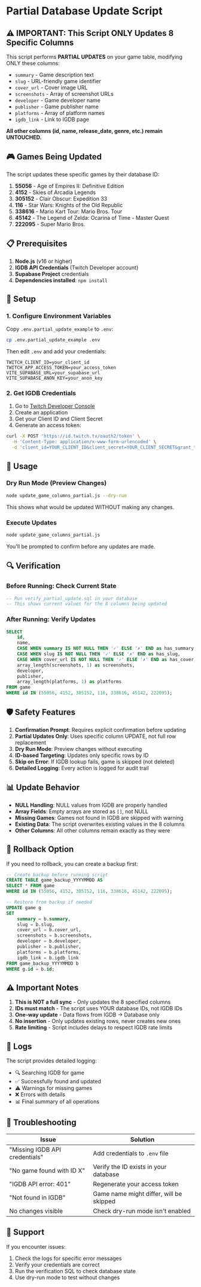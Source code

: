 # Partial Database Update Script

## ⚠️ IMPORTANT: This Script ONLY Updates 8 Specific Columns

This script performs **PARTIAL UPDATES** on your game table, modifying ONLY these columns:
- `summary` - Game description text
- `slug` - URL-friendly game identifier
- `cover_url` - Cover image URL
- `screenshots` - Array of screenshot URLs
- `developer` - Game developer name
- `publisher` - Game publisher name
- `platforms` - Array of platform names
- `igdb_link` - Link to IGDB page

**All other columns (id, name, release_date, genre, etc.) remain UNTOUCHED.**

## 🎮 Games Being Updated

The script updates these specific games by their database ID:
1. **55056** - Age of Empires II: Definitive Edition
2. **4152** - Skies of Arcadia Legends
3. **305152** - Clair Obscur: Expedition 33
4. **116** - Star Wars: Knights of the Old Republic
5. **338616** - Mario Kart Tour: Mario Bros. Tour
6. **45142** - The Legend of Zelda: Ocarina of Time - Master Quest
7. **222095** - Super Mario Bros.

## 📋 Prerequisites

1. **Node.js** (v16 or higher)
2. **IGDB API Credentials** (Twitch Developer account)
3. **Supabase Project** credentials
4. **Dependencies installed**: `npm install`

## 🔧 Setup

### 1. Configure Environment Variables

Copy `.env.partial_update_example` to `.env`:
```bash
cp .env.partial_update_example .env
```

Then edit `.env` and add your credentials:
```env
TWITCH_CLIENT_ID=your_client_id
TWITCH_APP_ACCESS_TOKEN=your_access_token
VITE_SUPABASE_URL=your_supabase_url
VITE_SUPABASE_ANON_KEY=your_anon_key
```

### 2. Get IGDB Credentials

1. Go to [Twitch Developer Console](https://dev.twitch.tv/console)
2. Create an application
3. Get your Client ID and Client Secret
4. Generate an access token:
```bash
curl -X POST 'https://id.twitch.tv/oauth2/token' \
  -H 'Content-Type: application/x-www-form-urlencoded' \
  -d 'client_id=YOUR_CLIENT_ID&client_secret=YOUR_CLIENT_SECRET&grant_type=client_credentials'
```

## 🚀 Usage

### Dry Run Mode (Preview Changes)
```bash
node update_game_columns_partial.js --dry-run
```
This shows what would be updated WITHOUT making any changes.

### Execute Updates
```bash
node update_game_columns_partial.js
```
You'll be prompted to confirm before any updates are made.

## 🔍 Verification

### Before Running: Check Current State
```sql
-- Run verify_partial_update.sql in your database
-- This shows current values for the 8 columns being updated
```

### After Running: Verify Updates
```sql
SELECT 
    id,
    name,
    CASE WHEN summary IS NOT NULL THEN '✓' ELSE '✗' END as has_summary,
    CASE WHEN slug IS NOT NULL THEN '✓' ELSE '✗' END as has_slug,
    CASE WHEN cover_url IS NOT NULL THEN '✓' ELSE '✗' END as has_cover,
    array_length(screenshots, 1) as screenshots,
    developer,
    publisher,
    array_length(platforms, 1) as platforms
FROM game
WHERE id IN (55056, 4152, 305152, 116, 338616, 45142, 222095);
```

## 🛡️ Safety Features

1. **Confirmation Prompt**: Requires explicit confirmation before updating
2. **Partial Updates Only**: Uses specific column UPDATE, not full row replacement
3. **Dry Run Mode**: Preview changes without executing
4. **ID-based Targeting**: Updates only specific rows by ID
5. **Skip on Error**: If IGDB lookup fails, game is skipped (not deleted)
6. **Detailed Logging**: Every action is logged for audit trail

## 📊 Update Behavior

- **NULL Handling**: NULL values from IGDB are properly handled
- **Array Fields**: Empty arrays are stored as `[]`, not NULL
- **Missing Games**: Games not found in IGDB are skipped with warning
- **Existing Data**: The script overwrites existing values in the 8 columns
- **Other Columns**: All other columns remain exactly as they were

## 🔄 Rollback Option

If you need to rollback, you can create a backup first:
```sql
-- Create backup before running script
CREATE TABLE game_backup_YYYYMMDD AS
SELECT * FROM game
WHERE id IN (55056, 4152, 305152, 116, 338616, 45142, 222095);

-- Restore from backup if needed
UPDATE game g
SET 
    summary = b.summary,
    slug = b.slug,
    cover_url = b.cover_url,
    screenshots = b.screenshots,
    developer = b.developer,
    publisher = b.publisher,
    platforms = b.platforms,
    igdb_link = b.igdb_link
FROM game_backup_YYYYMMDD b
WHERE g.id = b.id;
```

## ⚠️ Important Notes

1. **This is NOT a full sync** - Only updates the 8 specified columns
2. **IDs must match** - The script uses YOUR database IDs, not IGDB IDs
3. **One-way update** - Data flows from IGDB → Database only
4. **No insertion** - Only updates existing rows, never creates new ones
5. **Rate limiting** - Script includes delays to respect IGDB rate limits

## 📝 Logs

The script provides detailed logging:
- 🔍 Searching IGDB for game
- ✅ Successfully found and updated
- ⚠️ Warnings for missing games
- ❌ Errors with details
- 📊 Final summary of all operations

## 🐛 Troubleshooting

| Issue | Solution |
|-------|----------|
| "Missing IGDB API credentials" | Add credentials to `.env` file |
| "No game found with ID X" | Verify the ID exists in your database |
| "IGDB API error: 401" | Regenerate your access token |
| "Not found in IGDB" | Game name might differ, will be skipped |
| No changes visible | Check dry-run mode isn't enabled |

## 📧 Support

If you encounter issues:
1. Check the logs for specific error messages
2. Verify your credentials are correct
3. Run the verification SQL to check database state
4. Use dry-run mode to test without changes
